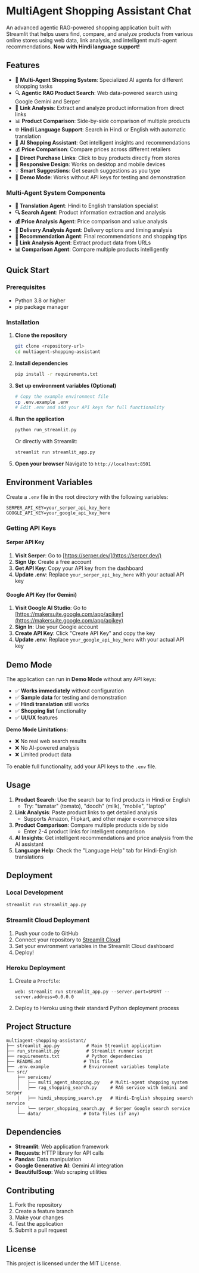 # MultiAgent Shopping Assistant Chat

An advanced agentic RAG-powered shopping application built with Streamlit that helps users find, compare, and analyze products from various online stores using web data, link analysis, and intelligent multi-agent recommendations. **Now with Hindi language support!**

## Features

- 🤖 **Multi-Agent Shopping System**: Specialized AI agents for different shopping tasks
- 🔍 **Agentic RAG Product Search**: Web data-powered search using Google Gemini and Serper
- 🔗 **Link Analysis**: Extract and analyze product information from direct links
- 📊 **Product Comparison**: Side-by-side comparison of multiple products
- 🌐 **Hindi Language Support**: Search in Hindi or English with automatic translation
- 🤖 **AI Shopping Assistant**: Get intelligent insights and recommendations
- 💰 **Price Comparison**: Compare prices across different retailers
- 🛒 **Direct Purchase Links**: Click to buy products directly from stores
- 📱 **Responsive Design**: Works on desktop and mobile devices
- 💡 **Smart Suggestions**: Get search suggestions as you type
- 🎯 **Demo Mode**: Works without API keys for testing and demonstration

### Multi-Agent System Components

- **🔄 Translation Agent**: Hindi to English translation specialist
- **🔍 Search Agent**: Product information extraction and analysis
- **💰 Price Analysis Agent**: Price comparison and value analysis
- **🚚 Delivery Analysis Agent**: Delivery options and timing analysis
- **🎯 Recommendation Agent**: Final recommendations and shopping tips
- **🔗 Link Analysis Agent**: Extract product data from URLs
- **📊 Comparison Agent**: Compare multiple products intelligently

## Quick Start

### Prerequisites

- Python 3.8 or higher
- pip package manager

### Installation

1. **Clone the repository**
   ```bash
   git clone <repository-url>
   cd multiagent-shopping-assistant
   ```

2. **Install dependencies**
   ```bash
   pip install -r requirements.txt
   ```

3. **Set up environment variables (Optional)**
   ```bash
   # Copy the example environment file
   cp .env.example .env
   # Edit .env and add your API keys for full functionality
   ```

4. **Run the application**
   ```bash
   python run_streamlit.py
   ```
   
   Or directly with Streamlit:
   ```bash
   streamlit run streamlit_app.py
   ```

5. **Open your browser**
   Navigate to `http://localhost:8501`

## Environment Variables

Create a `.env` file in the root directory with the following variables:

```env
SERPER_API_KEY=your_serper_api_key_here
GOOGLE_API_KEY=your_google_api_key_here
```

### Getting API Keys

#### Serper API Key
1. **Visit Serper**: Go to [https://serper.dev/](https://serper.dev/)
2. **Sign Up**: Create a free account
3. **Get API Key**: Copy your API key from the dashboard
4. **Update .env**: Replace `your_serper_api_key_here` with your actual API key

#### Google API Key (for Gemini)
1. **Visit Google AI Studio**: Go to [https://makersuite.google.com/app/apikey](https://makersuite.google.com/app/apikey)
2. **Sign In**: Use your Google account
3. **Create API Key**: Click "Create API Key" and copy the key
4. **Update .env**: Replace `your_google_api_key_here` with your actual API key

## Demo Mode

The application can run in **Demo Mode** without any API keys:

- ✅ **Works immediately** without configuration
- ✅ **Sample data** for testing and demonstration
- ✅ **Hindi translation** still works
- ✅ **Shopping list** functionality
- ✅ **UI/UX** features

**Demo Mode Limitations:**
- ❌ No real web search results
- ❌ No AI-powered analysis
- ❌ Limited product data

To enable full functionality, add your API keys to the `.env` file.

## Usage

1. **Product Search**: Use the search bar to find products in Hindi or English
    - Try: "tamatar" (tomato), "doodh" (milk), "mobile", "laptop"
2. **Link Analysis**: Paste product links to get detailed analysis
    - Supports Amazon, Flipkart, and other major e-commerce sites
3. **Product Comparison**: Compare multiple products side by side
    - Enter 2-4 product links for intelligent comparison
4. **AI Insights**: Get intelligent recommendations and price analysis from the AI assistant
5. **Language Help**: Check the "Language Help" tab for Hindi-English translations

## Deployment

### Local Development
```bash
streamlit run streamlit_app.py
```

### Streamlit Cloud Deployment
1. Push your code to GitHub
2. Connect your repository to [Streamlit Cloud](https://streamlit.io/cloud)
3. Set your environment variables in the Streamlit Cloud dashboard
4. Deploy!

### Heroku Deployment
1. Create a `Procfile`:
   ```
   web: streamlit run streamlit_app.py --server.port=$PORT --server.address=0.0.0.0
   ```
2. Deploy to Heroku using their standard Python deployment process

## Project Structure

```
multiagent-shopping-assistant/
├── streamlit_app.py          # Main Streamlit application
├── run_streamlit.py          # Streamlit runner script
├── requirements.txt          # Python dependencies
├── README.md                # This file
├── .env.example             # Environment variables template
└── src/
    ├── services/
    │   ├── multi_agent_shopping.py    # Multi-agent shopping system
    │   ├── rag_shopping_search.py     # RAG service with Gemini and Serper
    │   ├── hindi_shopping_search.py   # Hindi-English shopping search service
    │   └── serper_shopping_search.py  # Serper Google search service
    └── data/                # Data files (if any)
```

## Dependencies

- **Streamlit**: Web application framework
- **Requests**: HTTP library for API calls
- **Pandas**: Data manipulation
- **Google Generative AI**: Gemini AI integration
- **BeautifulSoup**: Web scraping utilities

## Contributing

1. Fork the repository
2. Create a feature branch
3. Make your changes
4. Test the application
5. Submit a pull request

## License

This project is licensed under the MIT License.
